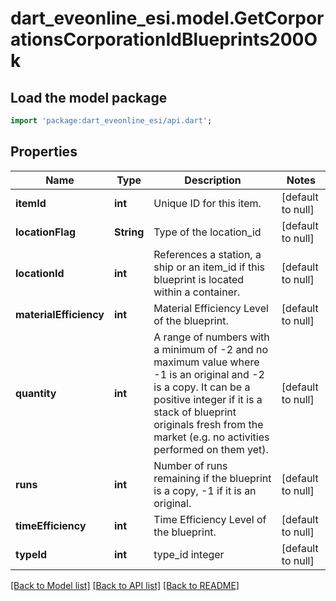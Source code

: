 # dart_eveonline_esi.model.GetCorporationsCorporationIdBlueprints200Ok

## Load the model package
```dart
import 'package:dart_eveonline_esi/api.dart';
```

## Properties
Name | Type | Description | Notes
------------ | ------------- | ------------- | -------------
**itemId** | **int** | Unique ID for this item. | [default to null]
**locationFlag** | **String** | Type of the location_id | [default to null]
**locationId** | **int** | References a station, a ship or an item_id if this blueprint is located within a container. | [default to null]
**materialEfficiency** | **int** | Material Efficiency Level of the blueprint. | [default to null]
**quantity** | **int** | A range of numbers with a minimum of -2 and no maximum value where -1 is an original and -2 is a copy. It can be a positive integer if it is a stack of blueprint originals fresh from the market (e.g. no activities performed on them yet). | [default to null]
**runs** | **int** | Number of runs remaining if the blueprint is a copy, -1 if it is an original. | [default to null]
**timeEfficiency** | **int** | Time Efficiency Level of the blueprint. | [default to null]
**typeId** | **int** | type_id integer | [default to null]

[[Back to Model list]](../README.md#documentation-for-models) [[Back to API list]](../README.md#documentation-for-api-endpoints) [[Back to README]](../README.md)


